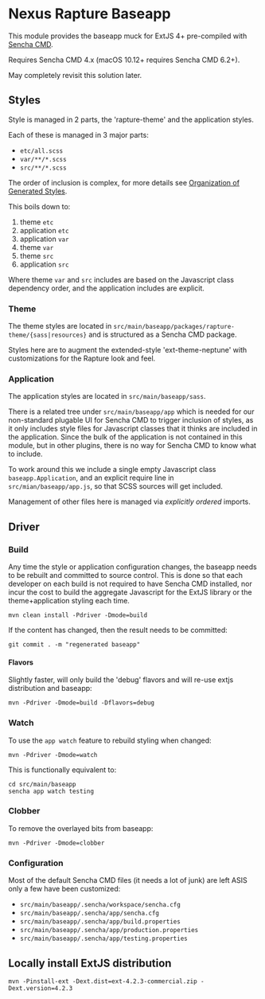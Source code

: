 <!--

    Sonatype Nexus (TM) Open Source Version
    Copyright (c) 2008-present Sonatype, Inc.
    All rights reserved. Includes the third-party code listed at http://links.sonatype.com/products/nexus/oss/attributions.

    This program and the accompanying materials are made available under the terms of the Eclipse Public License Version 1.0,
    which accompanies this distribution and is available at http://www.eclipse.org/legal/epl-v10.html.

    Sonatype Nexus (TM) Professional Version is available from Sonatype, Inc. "Sonatype" and "Sonatype Nexus" are trademarks
    of Sonatype, Inc. Apache Maven is a trademark of the Apache Software Foundation. M2eclipse is a trademark of the
    Eclipse Foundation. All other trademarks are the property of their respective owners.

-->
# Nexus Rapture Baseapp

This module provides the baseapp muck for ExtJS 4+ pre-compiled with
[Sencha CMD](http://docs.sencha.com/extjs/4.2.5/#!/guide/command).

Requires Sencha CMD 4.x (macOS 10.12+ requires Sencha CMD 6.2+).

May completely revisit this solution later.

## Styles

Style is managed in 2 parts, the 'rapture-theme' and the application styles.

Each of these is managed in 3 major parts:

* `etc/all.scss`
* `var/**/*.scss`
* `src/**/*.scss`

The order of inclusion is complex, for more details see 
[Organization of Generated Styles](http://docs.sencha.com/extjs/4.2.5/#!/guide/theming).

This boils down to:

1. theme `etc`
2. application `etc`
3. application `var`
4. theme `var`
5. theme `src`
6. application `src`

Where theme `var` and `src` includes are based on the Javascript class dependency order,
and the application includes are explicit.

### Theme

The theme styles are located in `src/main/baseapp/packages/rapture-theme/{sass|resources}` and is structured 
as a Sencha CMD package.

Styles here are to augment the extended-style 'ext-theme-neptune' with customizations for the Rapture look and feel.

### Application

The application styles are located in `src/main/baseapp/sass`.

There is a related tree under `src/main/baseapp/app` which is needed for our non-standard plugable UI for Sencha CMD
to trigger inclusion of styles, as it only includes style files for Javascript classes that it thinks are included 
in the application.  Since the bulk of the application is not contained in this module, but in other plugins,
there is no way for Sencha CMD to know what to include.

To work around this we include a single empty Javascript class `baseapp.Application`, 
and an explicit require line in `src/mian/baseapp/app.js`, so that SCSS sources will get included.

Management of other files here is managed via _explicitly ordered_ imports.

## Driver

### Build

Any time the style or application configuration changes, the baseapp needs to be rebuilt and committed to source control.
This is done so that each developer on each build is not required to have Sencha CMD installed, nor incur the cost to
build the aggregate Javascript for the ExtJS library or the theme+application styling each time.

    mvn clean install -Pdriver -Dmode=build

If the content has changed, then the result needs to be committed:

    git commit . -m "regenerated baseapp"

#### Flavors

Slightly faster, will only build the 'debug' flavors and will re-use extjs distribution and baseapp: 

    mvn -Pdriver -Dmode=build -Dflavors=debug

### Watch

To use the `app watch` feature to rebuild styling when changed: 

    mvn -Pdriver -Dmode=watch

This is functionally equivalent to:

    cd src/main/baseapp
    sencha app watch testing

### Clobber

To remove the overlayed bits from baseapp: 

    mvn -Pdriver -Dmode=clobber

### Configuration

Most of the default Sencha CMD files (it needs a lot of junk) are left ASIS only a few have been customized:

* `src/main/baseapp/.sencha/workspace/sencha.cfg`
* `src/main/baseapp/.sencha/app/sencha.cfg`
* `src/main/baseapp/.sencha/app/build.properties`
* `src/main/baseapp/.sencha/app/production.properties`
* `src/main/baseapp/.sencha/app/testing.properties`

## Locally install ExtJS distribution

    mvn -Pinstall-ext -Dext.dist=ext-4.2.3-commercial.zip -Dext.version=4.2.3
